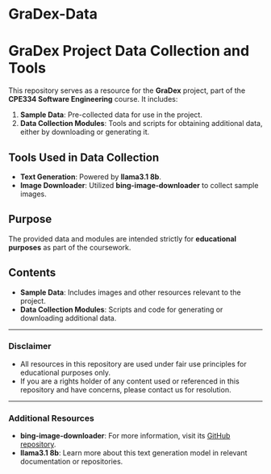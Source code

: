 # GraDex-Data

# GraDex Project Data Collection and Tools

This repository serves as a resource for the **GraDex** project, part of the **CPE334 Software Engineering** course. It includes:  
1. **Sample Data**: Pre-collected data for use in the project.  
2. **Data Collection Modules**: Tools and scripts for obtaining additional data, either by downloading or generating it.

## Tools Used in Data Collection

- **Text Generation**: Powered by **llama3.1 8b**.  
- **Image Downloader**: Utilized **bing-image-downloader** to collect sample images.  

## Purpose

The provided data and modules are intended strictly for **educational purposes** as part of the coursework.

## Contents

- **Sample Data**: Includes images and other resources relevant to the project.  
- **Data Collection Modules**: Scripts and code for generating or downloading additional data.

---

### Disclaimer

- All resources in this repository are used under fair use principles for educational purposes only.  
- If you are a rights holder of any content used or referenced in this repository and have concerns, please contact us for resolution.  

---

### Additional Resources

- **bing-image-downloader**: For more information, visit its [GitHub repository](https://github.com/bes-dev/bing-image-downloader).  
- **llama3.1 8b**: Learn more about this text generation model in relevant documentation or repositories.

